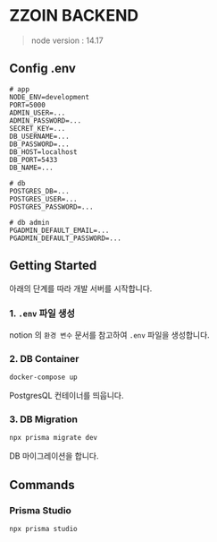 # ZZOIN BACKEND

> node version : 14.17

## Config .env

```.env
# app
NODE_ENV=development
PORT=5000
ADMIN_USER=...
ADMIN_PASSWORD=...
SECRET_KEY=...
DB_USERNAME=...
DB_PASSWORD=...
DB_HOST=localhost
DB_PORT=5433
DB_NAME=...

# db
POSTGRES_DB=...
POSTGRES_USER=...
POSTGRES_PASSWORD=...

# db admin
PGADMIN_DEFAULT_EMAIL=...
PGADMIN_DEFAULT_PASSWORD=...
```

## Getting Started

아래의 단계를 따라 개발 서버를 시작합니다.

### 1. `.env` 파일 생성

notion 의 `환경 변수` 문서를 참고하여 `.env` 파일을 생성합니다.

### 2. DB Container

```bash
docker-compose up
```

PostgresQL 컨테이너를 띄웁니다.

### 3. DB Migration

```bash
npx prisma migrate dev
```

DB 마이그레이션을 합니다.

## Commands

### Prisma Studio

```bash
npx prisma studio
```
